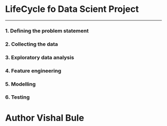 # LifeCycle fo Data Scient Project 
-------------------------------------------------
### 1. Defining the problem statement  
### 2. Collecting the data
### 3. Exploratory data analysis
### 4. Feature engineering
### 5. Modelling
### 6. Testing


# Author Vishal Bule
